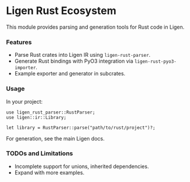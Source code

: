# Ligen Rust Ecosystem

This module provides parsing and generation tools for Rust code in Ligen.

### Features
- Parse Rust crates into Ligen IR using `ligen-rust-parser`.
- Generate Rust bindings with PyO3 integration via `ligen-rust-pyo3-importer`.
- Example exporter and generator in subcrates.

### Usage
In your project:
```
use ligen_rust_parser::RustParser;
use ligen::ir::Library;

let library = RustParser::parse("path/to/rust/project")?;
```

For generation, see the main Ligen docs.

### TODOs and Limitations
- Incomplete support for unions, inherited dependencies.
- Expand with more examples.